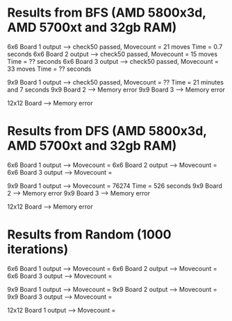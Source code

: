 # Results from BFS (AMD 5800x3d, AMD 5700xt and 32gb RAM)
6x6 Board 1 output --> check50 passed, Movecount = 21 moves Time = 0.7 seconds
6x6 Board 2 output --> check50 passed, Movecount = 15 moves Time = ?? seconds
6x6 Board 3 output --> check50 passed, Movecount = 33 moves Time =  ?? seconds

9x9 Board 1 output --> check50 passed, Movecount = ?? Time = 21 minutes and 7 seconds
9x9 Board 2 --> Memory error
9x9 Board 3 --> Memory error

12x12 Board --> Memory error

# Results from DFS (AMD 5800x3d, AMD 5700xt and 32gb RAM)
6x6 Board 1 output --> Movecount = 
6x6 Board 2 output --> Movecount = 
6x6 Board 3 output --> Movecount = 

9x9 Board 1 output --> Movecount = 76274 Time = 526 seconds
9x9 Board 2 --> Memory error
9x9 Board 3 --> Memory error

12x12 Board --> Memory error


# Results from Random (1000 iterations)
6x6 Board 1 output --> Movecount = 
6x6 Board 2 output --> Movecount = 
6x6 Board 3 output --> Movecount = 

9x9 Board 1 output --> Movecount = 
9x9 Board 2 output --> Movecount = 
9x9 Board 3 output --> Movecount = 

12x12 Board 1 output --> Movecount = 


